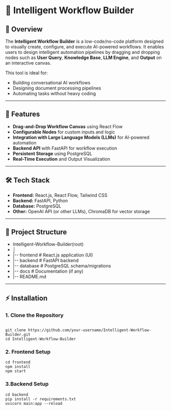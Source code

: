 # 🧠 Intelligent Workflow Builder

## 📌 Overview
The **Intelligent Workflow Builder** is a low-code/no-code platform designed to visually create, configure, and execute AI-powered workflows. It enables users to design intelligent automation pipelines by dragging and dropping nodes such as **User Query**, **Knowledge Base**, **LLM Engine**, and **Output** on an interactive canvas.

This tool is ideal for:
- Building conversational AI workflows  
- Designing document processing pipelines  
- Automating tasks without heavy coding  

---

## 🚀 Features
- **Drag-and-Drop Workflow Canvas** using React Flow  
- **Configurable Nodes** for custom inputs and logic  
- **Integration with Large Language Models (LLMs)** for AI-powered automation  
- **Backend API** with FastAPI for workflow execution  
- **Persistent Storage** using PostgreSQL  
- **Real-Time Execution** and Output Visualization  

---

## 🛠 Tech Stack
- **Frontend:** React.js, React Flow, Tailwind CSS  
- **Backend:** FastAPI, Python  
- **Database:** PostgreSQL  
- **Other:** OpenAI API (or other LLMs), ChromaDB for vector storage  

---

## 📂 Project Structure


- Intelligent-Workflow-Builder(root)
- │
- |-- frontend         # React.js application (UI)
- |-- backend          # FastAPI backend
- |-- database         # PostgreSQL schema/migrations
- |-- docs             # Documentation (if any)
- |-- README.md



---

## ⚡ Installation

### 1. Clone the Repository
```

git clone https://github.com/your-username/Intelligent-Workflow-Builder.git
cd Intelligent-Workflow-Builder
```

### 2. Frontend Setup

```
cd frontend
npm install
npm start
```


### 3.Backend Setup

```
cd backend
pip install -r requirements.txt
uvicorn main:app --reload
```
